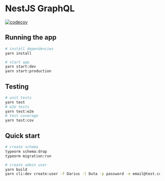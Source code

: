 # NestJS GraphQL

[![codecov](https://codecov.io/gh/dduta065/chem-graphql/branch/main/graph/badge.svg?token=1V3OYGGg2J)](https://codecov.io/gh/dduta065/chem-graphql)

## Running the app

```bash
# install dependencies
yarn install

# start app
yarn start:dev
yarn start:production
```

## Testing

```bash
# unit tests
yarn test
# e2e tests
yarn test:e2e
# test coverage
yarn test:cov
```

## Quick start

```bash
# create schema
typeorm schema:drop
typeorm migration:run

# create admin user
yarn build
yarn cli:dev create:user -f Darius -l Duta -p password -e email@test.com -r admin
```
